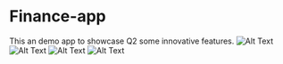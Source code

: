 # Finance-app
This an demo app to showcase Q2 some innovative features.
![Alt Text](./1.jpeg)
![Alt Text](./2.jpeg)
![Alt Text](./3.jpeg)
![Alt Text](./4.jpeg)
